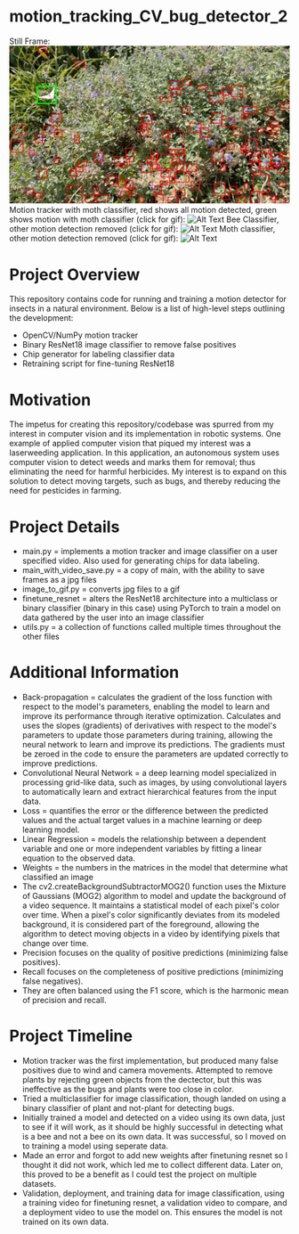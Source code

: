 # motion_tracking_CV_bug_detector_2
Still Frame:
![Alt Text](./still_image_moth.jpg)
Motion tracker with moth classifier, red shows all motion detected, green shows motion with moth classifier (click for gif):
![Alt Text](./moth_motion_tracker_and_image_classifier.gif)
Bee Classifier, other motion detection removed (click for gif):
![Alt Text](./bee_classifier.gif)
Moth classifier, other motion detection removed (click for gif):
![Alt Text](./moth_classifier.gif)

# Project Overview
This repository contains code for running and training a motion detector for insects in a natural environment. Below is a list of high-level steps outlining the development:
 - OpenCV/NumPy motion tracker
 - Binary ResNet18 image classifier to remove false positives
 - Chip generator for labeling classifier data
 - Retraining script for fine-tuning ResNet18

# Motivation
The impetus for creating this repository/codebase was spurred from my interest in computer vision and its implementation in robotic systems. One example of applied computer vision that piqued my interest was a laserweeding application. In this application, an autonomous system uses computer vision to detect weeds and marks them for removal; thus eliminating the need for harmful herbicides. My interest is to expand on this solution to detect moving targets, such as bugs, and thereby reducing the need for pesticides in farming.

# Project Details
 - main.py = implements a motion tracker and image classifier on a user specified video. Also used for generating chips for data labeling.
 - main_with_video_save.py = a copy of main, with the ability to save frames as a jpg files
 - image_to_gif.py = converts jpg files to a gif
 - finetune_resnet = alters the ResNet18 architecture into a multiclass or binary classifier (binary in this case) using PyTorch to train a model on data gathered by the user into an image classifier
 - utils.py = a collection of functions called multiple times throughout the other files



# Additional Information
 - Back-propagation = calculates the gradient of the loss function with respect to the model's parameters, enabling the model to learn and improve its performance through iterative optimization. Calculates and uses the slopes (gradients) of derivatives with respect to the model's parameters to update those parameters during training, allowing the neural network to learn and improve its predictions. The gradients must be zeroed in the code to ensure the parameters are updated correctly to improve predictions.
 - Convolutional Neural Network = a deep learning model specialized in processing grid-like data, such as images, by using convolutional layers to automatically learn and extract hierarchical features from the input data.
 - Loss = quantifies the error or the difference between the predicted values and the actual target values in a machine learning or deep learning model.
 - Linear Regression = models the relationship between a dependent variable and one or more independent variables by fitting a linear equation to the observed data.
 - Weights = the numbers in the matrices in the model that determine what classified an image
 - The cv2.createBackgroundSubtractorMOG2() function uses the Mixture of Gaussians (MOG2) algorithm to model and update the background of a video sequence. It maintains a statistical model of each pixel's color over time. When a pixel's color significantly deviates from its modeled background, it is considered part of the foreground, allowing the algorithm to detect moving objects in a video by identifying pixels that change over time.
 - Precision focuses on the quality of positive predictions (minimizing false positives).
 - Recall focuses on the completeness of positive predictions (minimizing false negatives).
 - They are often balanced using the F1 score, which is the harmonic mean of precision and recall.

# Project Timeline
 - Motion tracker was the first implementation, but produced many false positives due to wind and camera movements. Attempted to remove plants by rejecting green objects from the dectector, but this was ineffective as the bugs and plants were too close in color.
 - Tried a multiclassifier for image classification, though landed on using a binary classifier of plant and not-plant for detecting bugs.
 - Initially trained a model and detected on a video using its own data, just to see if it will work, as it should be highly successful in detecting what is a bee and not a bee on its own data. It was successful, so I moved on to training a model using seperate data.
 - Made an error and forgot to add new weights after finetuning resnet so I thought it did not work, which led me to collect different data. Later on, this proved to be a benefit as I could test the project on multiple datasets.
 - Validation, deployment, and training data for image classification, using a training video for finetuning resnet, a validation video to compare, and a deployment video to use the model on. This ensures the model is not trained on its own data.
